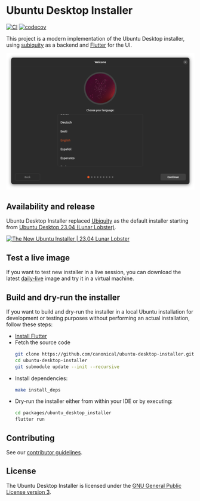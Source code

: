 # Ubuntu Desktop Installer

[![CI](https://github.com/canonical/ubuntu-desktop-installer/workflows/Flutter%20CI/badge.svg)](https://github.com/canonical/ubuntu-desktop-installer/actions)
[![codecov](https://codecov.io/gh/canonical/ubuntu-desktop-installer/branch/main/graph/badge.svg)](https://codecov.io/gh/canonical/ubuntu-desktop-installer)

This project is a modern implementation of the Ubuntu Desktop installer, using [subiquity](https://github.com/canonical/subiquity) as a backend and [Flutter](https://flutter.dev/) for the UI.

![Preview Screenshot](.github/docs/images/preview_screenshot.png)

## Availability and release

Ubuntu Desktop Installer replaced [Ubiquity](https://launchpad.net/ubiquity) as the default installer starting from [Ubuntu Desktop 23.04 (Lunar Lobster)](https://ubuntu.com/blog/ubuntu-desktop-23-04-release-roundup).

[![The New Ubuntu Installer | 23.04 Lunar Lobster](https://img.youtube.com/vi/oqohY6wKtcs/0.jpg)](https://www.youtube.com/watch?v=oqohY6wKtcs)

## Test a live image

If you want to test new installer in a live session, you can download the latest
[daily-live](https://cdimage.ubuntu.com/daily-live/current/) image and try it in
a virtual machine.

## Build and dry-run the installer

If you want to build and dry-run the installer in a local Ubuntu installation
for development or testing purposes without performing an actual installation,
follow these steps:

- [Install Flutter](https://flutter.dev/docs/get-started/install/linux)
- Fetch the source code
    ```sh
    git clone https://github.com/canonical/ubuntu-desktop-installer.git
    cd ubuntu-desktop-installer
    git submodule update --init --recursive
    ```
- Install dependencies:
    ```sh
    make install_deps
    ```
- Dry-run the installer either from within your IDE or by executing:
    ```sh
    cd packages/ubuntu_desktop_installer
    flutter run
    ```

## Contributing

See our [contributor guidelines](CONTRIBUTING.md).

## License

The Ubuntu Desktop Installer is licensed under the [GNU General Public License version 3](LICENSE).
